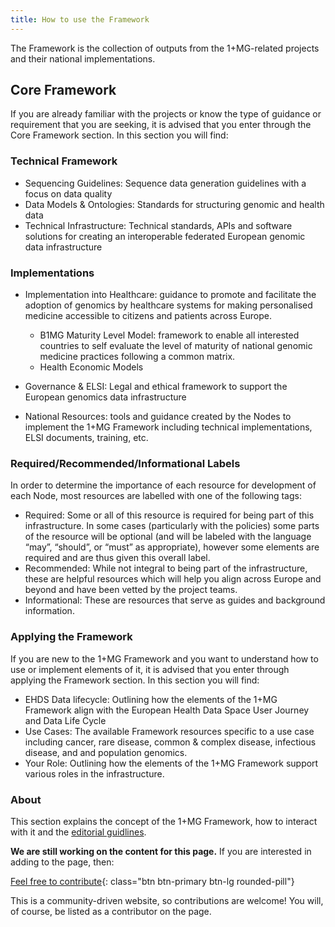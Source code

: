 ```yaml
---
title: How to use the Framework
---
```


The Framework is the collection of outputs from the 1+MG-related projects and their national implementations.  

## Core Framework

If you are already familiar with the projects or know the type of guidance or requirement that you are seeking, it is advised that you enter through the Core Framework section.  In this section you will find:

### Technical Framework

* Sequencing Guidelines: Sequence data generation guidelines with a focus on data quality
* Data Models & Ontologies: Standards for structuring genomic and health data
* Technical Infrastructure: Technical standards, APIs and software solutions for creating an interoperable federated European genomic data infrastructure

### Implementations

* Implementation into Healthcare: guidance to promote and facilitate the adoption of genomics by healthcare systems for making personalised medicine accessible to citizens and patients across Europe.

    * B1MG Maturity Level Model: framework to enable all interested countries to self evaluate the level of maturity of national genomic medicine practices following a common matrix.
    * Health Economic Models

* Governance & ELSI: Legal and ethical framework to support the European genomics data infrastructure

* National Resources: tools and guidance created by the Nodes to implement the 1+MG Framework including technical implementations, ELSI documents, training, etc.

### Required/Recommended/Informational Labels 
In order to determine the importance of each resource for development of each Node, most resources are labelled with one of the following tags:

* Required: Some or all of this resource is required for being part of this infrastructure.  In some cases (particularly with the policies) some parts of the resource will be optional (and will be labeled with the language “may”, “should”, or “must” as appropriate), however some elements are required and are thus given this overall label.
* Recommended: While not integral to being part of the infrastructure, these are helpful resources which will help you align across Europe and beyond and have been vetted by the project teams.
* Informational: These are resources that serve as guides and background information.


### Applying the Framework
If you are new to the 1+MG Framework and you want to understand how to use or implement elements of it, it is advised that you enter through applying the Framework section.  In this section you will find:

* EHDS Data lifecycle: Outlining how the elements of the 1+MG Framework align with the European Health Data Space User Journey and Data Life Cycle
* Use Cases: The available Framework resources specific to a use case including cancer, rare disease, common & complex disease, infectious disease, and and population genomics.
* Your Role: Outlining how the elements of the 1+MG Framework support various roles in the infrastructure.

### About
This section explains the concept of the 1+MG Framework, how to interact with it and the [editorial guidlines](/editorial_guidelines). 




**We are still working on the content for this page.** If you are interested in adding to the page, then:

[Feel free to contribute](how_to_contribute){: class="btn btn-primary btn-lg rounded-pill"}

This is a community-driven website, so contributions are welcome! You will, of course, be listed as a contributor on the page.